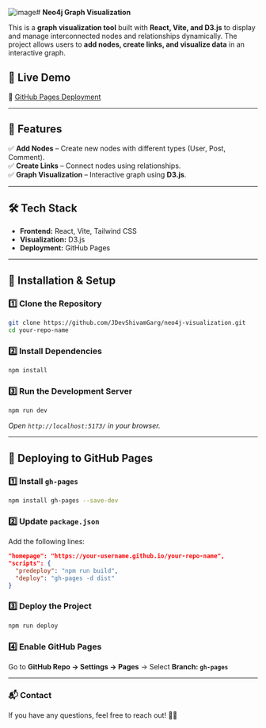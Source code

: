![image](https://github.com/user-attachments/assets/73aaab8c-6ea7-4b8d-b971-7040654e1b39)# **Neo4j Graph Visualization**  

This is a **graph visualization tool** built with **React, Vite, and D3.js** to display and manage interconnected nodes and relationships dynamically. The project allows users to **add nodes, create links, and visualize data** in an interactive graph.  

## **🚀 Live Demo**  
🔗 [GitHub Pages Deployment](https://jdevshivamgarg.github.io/neo4j-visualization/)  


---

## **📌 Features**  
✅ **Add Nodes** – Create new nodes with different types (User, Post, Comment).  
✅ **Create Links** – Connect nodes using relationships.  
✅ **Graph Visualization** – Interactive graph using **D3.js**.  


---

## **🛠️ Tech Stack**  
- **Frontend:** React, Vite, Tailwind CSS  
- **Visualization:** D3.js  
- **Deployment:** GitHub Pages  

---

## **🚀 Installation & Setup**  

### **1️⃣ Clone the Repository**  
```sh
git clone https://github.com/JDevShivamGarg/neo4j-visualization.git
cd your-repo-name
```

### **2️⃣ Install Dependencies**  
```sh
npm install
```

### **3️⃣ Run the Development Server**  
```sh
npm run dev
```
_Open `http://localhost:5173/` in your browser._

---

## **🚀 Deploying to GitHub Pages**  
### **1️⃣ Install `gh-pages`**  
```sh
npm install gh-pages --save-dev
```

### **2️⃣ Update `package.json`**  
Add the following lines:  
```json
"homepage": "https://your-username.github.io/your-repo-name",
"scripts": {
  "predeploy": "npm run build",
  "deploy": "gh-pages -d dist"
}
```

### **3️⃣ Deploy the Project**  
```sh
npm run deploy
```

### **4️⃣ Enable GitHub Pages**  
Go to **GitHub Repo → Settings → Pages** → Select **Branch: `gh-pages`**  


---

### **📬 Contact**  
If you have any questions, feel free to reach out! 🚀😊
